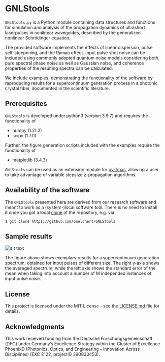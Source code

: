 # GNLStools 

`GNLStools.py` is a Python module containing data structures and functions for
simulation and analysis of the propagation dynamics of ultrashort laserpulses
in nonlinear waveguides, described by the generalized nonlinear Schrödinger
equation. 

The provided software implements the effects of linear dispersion, pulse
self-steepening, and the Raman effect. Input pulse shot noise can be included
using commonly adopted quantum noise models considering both, pure spectral
phase noise as well as Gaussian noise, and coherence properties of the
resulting spectra can be calculated.

We include examples, demonstrating the functionality of the software by
reproducing results for a supercontinuum generation process in a photonic
crystal fiber, documented in the scientific literature.

## Prerequisites

`GNLStools` is developed under python3 (version 3.9.7) and requires the
functionality of 

* numpy (1.21.2)
* scipy (1.7.0)

Further, the figure generation scripts included with the examples require the
functionality of

* matplotlib (3.4.3)

`GNLStools` can be used as an extension module for
[py-fmas](https://github.com/omelchert/py-fmas), allowing a user to take
advantage of variable stepsize z-propagation algorithms.

## Availability of the software

The `GNLStools` presented here are derived from our research software and meant
to work as a (system-)local software tool. There is no need to install it once
you got a local
[clone](https://help.github.com/en/github/creating-cloning-and-archiving-repositories/cloning-a-repository)
of the repository, e.g. via

``$ git clone https://github.com/omelchert/GNLStools``



## Sample results

![alt text](https://github.com/omelchert/GNLStools/blob/main/results/numExp03_noise_model_01/pp_fig_FIG04/fig04.png)

The figure above shows exemplary results for a supercontinuum generation
spectrum, obtained for input pulses of different size. The right y-axis shows
the averaged spectrum, while the left axis shows the standard error of the mean
when taking into account a number of M independed instances of input pulse
noise. 

## License 

This project is licensed under the MIT License - see the
[LICENSE.md](LICENSE.md) file for details.

## Acknowledgments

This work received funding from the Deutsche Forschungsgemeinschaft  (DFG)
under Germany’s Excellence Strategy within the Cluster of Excellence PhoenixD
(Photonics, Optics, and Engineering – Innovation Across Disciplines) (EXC 2122,
projectID 390833453).
